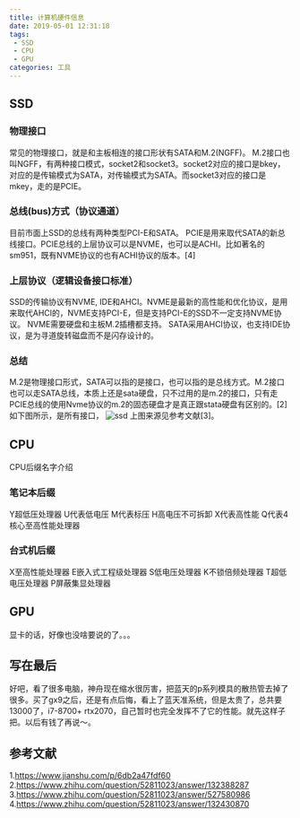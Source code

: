 ```yaml
---
title: 计算机硬件信息
date: 2019-05-01 12:31:18
tags:
 - SSD
 - CPU
 - GPU
categories: 工具
---
```


## SSD
### 物理接口
常见的物理接口，就是和主板相连的接口形状有SATA和M.2(NGFF)。
M.2接口也叫NGFF，有两种接口模式，socket2和socket3。socket2对应的接口是bkey，对应的是传输模式为SATA，对传输模式为SATA。而socket3对应的接口是mkey，走的是PCIE。


### 总线(bus)方式（协议通道）
目前市面上SSD的总线有两种类型PCI-E和SATA。
PCIE是用来取代SATA的新总线接口。PCIE总线的上层协议可以是NVME，也可以是ACHI。比如著名的sm951，既有NVME协议的也有ACHI协议的版本。[4]

### 上层协议（逻辑设备接口标准）
SSD的传输协议有NVME, IDE和AHCI。NVME是最新的高性能和优化协议，是用来取代AHCI的，NVME支持PCI-E，但是支持PCI-E的SSD不一定支持NVME协议。
NVME需要硬盘和主板M.2插槽都支持。
SATA采用AHCI协议，也支持IDE协议，是为寻道旋转磁盘而不是闪存设计的。

### 总结
M.2是物理接口形式，SATA可以指的是接口，也可以指的是总线方式。M.2接口也可以走SATA总线，本质上还是sata硬盘，只不过用的是m.2的接口，只有走PCIE总线的使用Nvme协议的m.2的固态硬盘才是真正跟stata硬盘有区别的。[2]
如下图所示，是所有接口，
![ssd](ssd.jpg)
上图来源见参考文献[3]。

## CPU
CPU后缀名字介绍

### 笔记本后缀
Y超低压处理器
U代表低电压
M代表标压
H高电压不可拆卸
X代表高性能
Q代表4核心至高性能处理器

### 台式机后缀
X至高性能处理器
E嵌入式工程级处理器
S低电压处理器
K不锁倍频处理器
T超低电压处理器
P屏蔽集显处理器


## GPU
显卡的话，好像也没啥要说的了。。。

## 写在最后
好吧，看了很多电脑，神舟现在缩水很厉害，把蓝天的p系列模具的散热管去掉了很多。买了gx9之后，还是有点后悔，看上了蓝天准系统，但是太贵了，总共要13000了，i7-8700+ rtx2070，自己暂时也完全发挥不了它的性能。就先这样子把。以后有钱了再说～。

## 参考文献
1.https://www.jianshu.com/p/6db2a47fdf60
2.https://www.zhihu.com/question/52811023/answer/132388287
3.https://www.zhihu.com/question/52811023/answer/527580986
4.https://www.zhihu.com/question/52811023/answer/132430870
